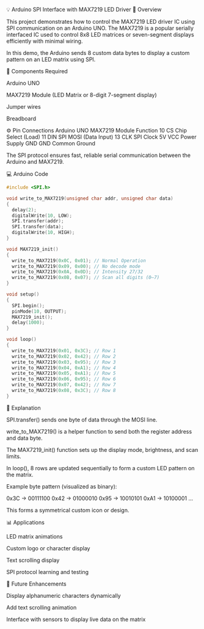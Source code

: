 💡 Arduino SPI Interface with MAX7219 LED Driver
📘 Overview

This project demonstrates how to control the MAX7219 LED driver IC using SPI communication on an Arduino UNO.
The MAX7219 is a popular serially interfaced IC used to control 8x8 LED matrices or seven-segment displays efficiently with minimal wiring.

In this demo, the Arduino sends 8 custom data bytes to display a custom pattern on an LED matrix using SPI.

🧩 Components Required

Arduino UNO

MAX7219 Module (LED Matrix or 8-digit 7-segment display)

Jumper wires

Breadboard

⚙️ Pin Connections
Arduino UNO	MAX7219 Module	Function
10	CS	Chip Select (Load)
11	DIN	SPI MOSI (Data Input)
13	CLK	SPI Clock
5V	VCC	Power Supply
GND	GND	Common Ground

The SPI protocol ensures fast, reliable serial communication between the Arduino and MAX7219.

💻 Arduino Code
```c
#include <SPI.h>

void write_to_MAX7219(unsigned char addr, unsigned char data)
{
  delay(2);
  digitalWrite(10, LOW);
  SPI.transfer(addr);
  SPI.transfer(data);
  digitalWrite(10, HIGH);
}

void MAX7219_init()
{
  write_to_MAX7219(0x0C, 0x01); // Normal Operation
  write_to_MAX7219(0x09, 0x00); // No decode mode
  write_to_MAX7219(0x0A, 0x0D); // Intensity 27/32
  write_to_MAX7219(0x0B, 0x07); // Scan all digits (0–7)
}

void setup()
{
  SPI.begin();
  pinMode(10, OUTPUT);
  MAX7219_init();
  delay(1000);
}

void loop()
{
  write_to_MAX7219(0x01, 0x3C); // Row 1
  write_to_MAX7219(0x02, 0x42); // Row 2
  write_to_MAX7219(0x03, 0x95); // Row 3
  write_to_MAX7219(0x04, 0xA1); // Row 4
  write_to_MAX7219(0x05, 0xA1); // Row 5
  write_to_MAX7219(0x06, 0x95); // Row 6
  write_to_MAX7219(0x07, 0x42); // Row 7
  write_to_MAX7219(0x08, 0x3C); // Row 8
}
```
🧠 Explanation

SPI.transfer() sends one byte of data through the MOSI line.

write_to_MAX7219() is a helper function to send both the register address and data byte.

The MAX7219_init() function sets up the display mode, brightness, and scan limits.

In loop(), 8 rows are updated sequentially to form a custom LED pattern on the matrix.

Example byte pattern (visualized as binary):

0x3C → 00111100
0x42 → 01000010
0x95 → 10010101
0xA1 → 10100001
...


This forms a symmetrical custom icon or design.

📊 Applications

LED matrix animations

Custom logo or character display

Text scrolling display

SPI protocol learning and testing

🚀 Future Enhancements

Display alphanumeric characters dynamically

Add text scrolling animation

Interface with sensors to display live data on the matrix
